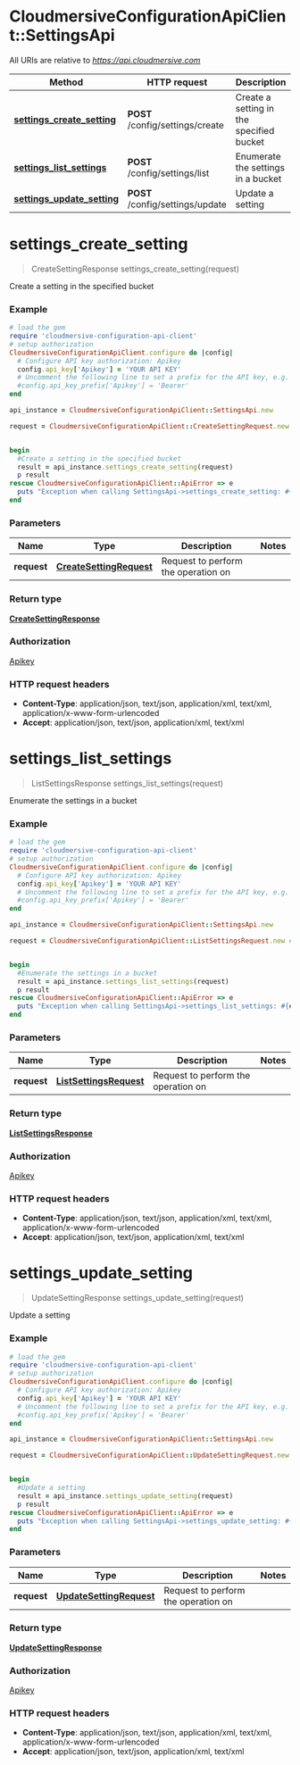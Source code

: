 # CloudmersiveConfigurationApiClient::SettingsApi

All URIs are relative to *https://api.cloudmersive.com*

Method | HTTP request | Description
------------- | ------------- | -------------
[**settings_create_setting**](SettingsApi.md#settings_create_setting) | **POST** /config/settings/create | Create a setting in the specified bucket
[**settings_list_settings**](SettingsApi.md#settings_list_settings) | **POST** /config/settings/list | Enumerate the settings in a bucket
[**settings_update_setting**](SettingsApi.md#settings_update_setting) | **POST** /config/settings/update | Update a setting


# **settings_create_setting**
> CreateSettingResponse settings_create_setting(request)

Create a setting in the specified bucket

### Example
```ruby
# load the gem
require 'cloudmersive-configuration-api-client'
# setup authorization
CloudmersiveConfigurationApiClient.configure do |config|
  # Configure API key authorization: Apikey
  config.api_key['Apikey'] = 'YOUR API KEY'
  # Uncomment the following line to set a prefix for the API key, e.g. 'Bearer' (defaults to nil)
  #config.api_key_prefix['Apikey'] = 'Bearer'
end

api_instance = CloudmersiveConfigurationApiClient::SettingsApi.new

request = CloudmersiveConfigurationApiClient::CreateSettingRequest.new # CreateSettingRequest | Request to perform the operation on


begin
  #Create a setting in the specified bucket
  result = api_instance.settings_create_setting(request)
  p result
rescue CloudmersiveConfigurationApiClient::ApiError => e
  puts "Exception when calling SettingsApi->settings_create_setting: #{e}"
end
```

### Parameters

Name | Type | Description  | Notes
------------- | ------------- | ------------- | -------------
 **request** | [**CreateSettingRequest**](CreateSettingRequest.md)| Request to perform the operation on | 

### Return type

[**CreateSettingResponse**](CreateSettingResponse.md)

### Authorization

[Apikey](../README.md#Apikey)

### HTTP request headers

 - **Content-Type**: application/json, text/json, application/xml, text/xml, application/x-www-form-urlencoded
 - **Accept**: application/json, text/json, application/xml, text/xml



# **settings_list_settings**
> ListSettingsResponse settings_list_settings(request)

Enumerate the settings in a bucket

### Example
```ruby
# load the gem
require 'cloudmersive-configuration-api-client'
# setup authorization
CloudmersiveConfigurationApiClient.configure do |config|
  # Configure API key authorization: Apikey
  config.api_key['Apikey'] = 'YOUR API KEY'
  # Uncomment the following line to set a prefix for the API key, e.g. 'Bearer' (defaults to nil)
  #config.api_key_prefix['Apikey'] = 'Bearer'
end

api_instance = CloudmersiveConfigurationApiClient::SettingsApi.new

request = CloudmersiveConfigurationApiClient::ListSettingsRequest.new # ListSettingsRequest | Request to perform the operation on


begin
  #Enumerate the settings in a bucket
  result = api_instance.settings_list_settings(request)
  p result
rescue CloudmersiveConfigurationApiClient::ApiError => e
  puts "Exception when calling SettingsApi->settings_list_settings: #{e}"
end
```

### Parameters

Name | Type | Description  | Notes
------------- | ------------- | ------------- | -------------
 **request** | [**ListSettingsRequest**](ListSettingsRequest.md)| Request to perform the operation on | 

### Return type

[**ListSettingsResponse**](ListSettingsResponse.md)

### Authorization

[Apikey](../README.md#Apikey)

### HTTP request headers

 - **Content-Type**: application/json, text/json, application/xml, text/xml, application/x-www-form-urlencoded
 - **Accept**: application/json, text/json, application/xml, text/xml



# **settings_update_setting**
> UpdateSettingResponse settings_update_setting(request)

Update a setting

### Example
```ruby
# load the gem
require 'cloudmersive-configuration-api-client'
# setup authorization
CloudmersiveConfigurationApiClient.configure do |config|
  # Configure API key authorization: Apikey
  config.api_key['Apikey'] = 'YOUR API KEY'
  # Uncomment the following line to set a prefix for the API key, e.g. 'Bearer' (defaults to nil)
  #config.api_key_prefix['Apikey'] = 'Bearer'
end

api_instance = CloudmersiveConfigurationApiClient::SettingsApi.new

request = CloudmersiveConfigurationApiClient::UpdateSettingRequest.new # UpdateSettingRequest | Request to perform the operation on


begin
  #Update a setting
  result = api_instance.settings_update_setting(request)
  p result
rescue CloudmersiveConfigurationApiClient::ApiError => e
  puts "Exception when calling SettingsApi->settings_update_setting: #{e}"
end
```

### Parameters

Name | Type | Description  | Notes
------------- | ------------- | ------------- | -------------
 **request** | [**UpdateSettingRequest**](UpdateSettingRequest.md)| Request to perform the operation on | 

### Return type

[**UpdateSettingResponse**](UpdateSettingResponse.md)

### Authorization

[Apikey](../README.md#Apikey)

### HTTP request headers

 - **Content-Type**: application/json, text/json, application/xml, text/xml, application/x-www-form-urlencoded
 - **Accept**: application/json, text/json, application/xml, text/xml



